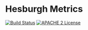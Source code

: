 # Hesburgh Metrics

[![Build Status](https://travis-ci.org/ndlib/hesburgh_metrics.png?branch=master)](https://travis-ci.org/ndlib/hesburgh_metrics)
[![APACHE 2 License](http://img.shields.io/badge/APACHE2-license-blue.svg)](./LICENSE)
